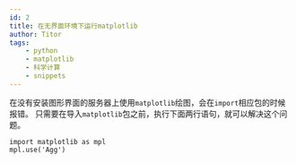 ```yaml
---
id: 2
title: 在无界面环境下运行matplotlib
author: Titor
tags: 
    - python
    - matplotlib
    - 科学计算
    - snippets
---
```


在没有安装图形界面的服务器上使用`matplotlib`绘图，会在`import`相应包的时候报错。
只需要在导入`matplotlib`包之前，执行下面两行语句，就可以解决这个问题。

<!--more-->

```
import matplotlib as mpl
mpl.use('Agg')
```


